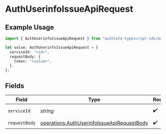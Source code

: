 # AuthUserinfoIssueApiRequest

## Example Usage

```typescript
import { AuthUserinfoIssueApiRequest } from "authlete-typescript-sdk/models/operations";

let value: AuthUserinfoIssueApiRequest = {
  serviceId: "<id>",
  requestBody: {
    token: "<value>",
  },
};
```

## Fields

| Field                                                                                                    | Type                                                                                                     | Required                                                                                                 | Description                                                                                              |
| -------------------------------------------------------------------------------------------------------- | -------------------------------------------------------------------------------------------------------- | -------------------------------------------------------------------------------------------------------- | -------------------------------------------------------------------------------------------------------- |
| `serviceId`                                                                                              | *string*                                                                                                 | :heavy_check_mark:                                                                                       | A service ID.                                                                                            |
| `requestBody`                                                                                            | [operations.AuthUserinfoIssueApiRequestBody](../../models/operations/authuserinfoissueapirequestbody.md) | :heavy_check_mark:                                                                                       | N/A                                                                                                      |